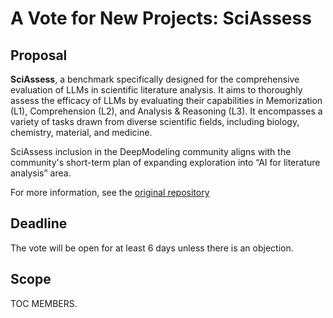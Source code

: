 # A Vote for New Projects: SciAssess

## Proposal

**SciAssess**, a benchmark specifically designed for the comprehensive evaluation of LLMs in scientific literature analysis. It aims to thoroughly assess the efficacy of LLMs by evaluating their capabilities in Memorization (L1), Comprehension (L2), and Analysis & Reasoning (L3). It encompasses a variety of tasks drawn from diverse scientific fields, including biology, chemistry, material, and medicine. 

SciAssess inclusion in the DeepModeling community aligns with the community's short-term plan of expanding exploration into “AI for literature analysis” area.

For more information, see the [original repository](https://github.com/sci-assess/SciAssess)

## Deadline

The vote will be open for at least 6 days unless there is an objection.

## Scope

TOC MEMBERS.
